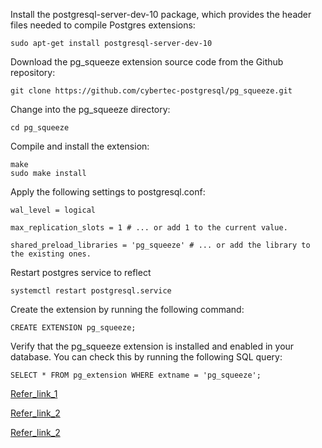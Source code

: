  Install the postgresql-server-dev-10 package, which provides the header files needed to compile Postgres extensions:

```
sudo apt-get install postgresql-server-dev-10
```

 Download the pg_squeeze extension source code from the Github repository:

```
git clone https://github.com/cybertec-postgresql/pg_squeeze.git
```

 Change into the pg_squeeze directory:
```
cd pg_squeeze
```

Compile and install the extension:
```
make
sudo make install
```

Apply the following settings to postgresql.conf:

```
wal_level = logical

max_replication_slots = 1 # ... or add 1 to the current value.

shared_preload_libraries = 'pg_squeeze' # ... or add the library to the existing ones.
```

Restart postgres service to reflect
```
systemctl restart postgresql.service
```
 
Create the extension by running the following command:
```
CREATE EXTENSION pg_squeeze; 
```
Verify that the pg_squeeze extension is installed and enabled in your database. You can check this by running the following SQL query:
```
SELECT * FROM pg_extension WHERE extname = 'pg_squeeze';
```

[Refer_link_1](https://github.com/cybertec-postgresql/pg_squeeze)

[Refer_link_2](https://www.cybertec-postgresql.com/en/pg_squeeze-optimizing-postgresql-storage)

[Refer_link_2](https://hub.packtpub.com/hans-juergen-schoenig-pg_squeeze-optimizing-postgresql-storage-from-planet-postgresql)


